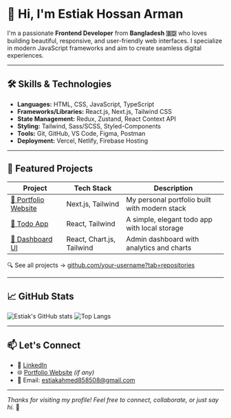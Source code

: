 # 👋 Hi, I'm Estiak Hossan Arman

I'm a passionate **Frontend Developer** from **Bangladesh 🇧🇩** who loves building beautiful, responsive, and user-friendly web interfaces. I specialize in modern JavaScript frameworks and aim to create seamless digital experiences.

---

## 🛠️ Skills & Technologies

- **Languages:** HTML, CSS, JavaScript, TypeScript
- **Frameworks/Libraries:** React.js, Next.js, Tailwind CSS
- **State Management:** Redux, Zustand, React Context API
- **Styling:** Tailwind, Sass/SCSS, Styled-Components
- **Tools:** Git, GitHub, VS Code, Figma, Postman
- **Deployment:** Vercel, Netlify, Firebase Hosting

---

## 📂 Featured Projects

| Project | Tech Stack | Description |
|--------|------------|-------------|
| [🔗 Portfolio Website](https://github.com/EstiakHossanArman/portfolio) | Next.js, Tailwind | My personal portfolio built with modern stack |
| [🔗 Todo App](https://github.com/EstiakHossanArman/todo-app) | React, Tailwind | A simple, elegant todo app with local storage |
| [🔗 Dashboard UI](https://github.comEstiakHossanArman/dashboard-ui) | React, Chart.js, Tailwind | Admin dashboard with analytics and charts |

🔍 See all projects → [github.com/your-username?tab=repositories](https://github.com/EstiakHossanArman?tab=repositories)

---

## 📈 GitHub Stats

![Estiak's GitHub stats](https://github-readme-stats.vercel.app/api?username=estiakhossanarman&show_icons=true&theme=radical)
![Top Langs](https://github-readme-stats.vercel.app/api/top-langs/?username=estiakhossanarman&layout=compact&theme=radical)

---

## 📫 Let's Connect

- 💼 [LinkedIn](https://linkedin.com/in/estiak-ahmed)
- 🌐 [Portfolio Website](https://estiakhossanarman.com) *(if any)*
- 📧 Email: estiakahmed858508@gmail.com

---

_Thanks for visiting my profile! Feel free to connect, collaborate, or just say hi._ 👋
